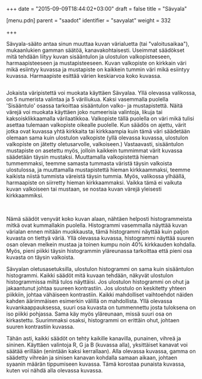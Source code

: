 +++
date = "2015-09-09T18:44:02+03:00"
draft = false
title = "Sävyala"

[menu.pdn]
	parent = "saadot"
	identifier = "savyalat"
	weight = 332

+++

Sävyala-sääto antaa sinun muuttaa kuvan värialuetta (tai "valoitusaikaa"), mukaanlukien gamman säätöä, kanavakohtaisesti. Useimmat säädökset mitä tehdään liityy kuvan 
sisääntulon ja ulostulon valkopisteeseen, harmaapisteeseen ja mustapisteeseen. Kuvan valkopiste on kirkkain väri mikä esiintyy kuvassa ja mustapiste on kaikkein tummin väri mikä 
esiintyy kuvassa. Harmaapiste esittää värien keskiarvoa koko kuvassa.

<p class="centered levels">
	<img src="/kuvat/levels1.png" alt="">
</p>

Jokaista väripistettä voi muokata käyttäen Sävyalaa. Yllä olevassa valikossa, on 5 numerista valintaa ja 5 väriliukua. Kaksi vasemmalla puolella 'Sisääntulo' osassa tarkoittaa sisääntulon valko- ja mustapistettä. Näitä värejä voi muokata käyttäen joko numeerisia valintoja, likuja tai kaksoisklikkaamalla värilaatikkoa. Valkopiste tällä puolella on väri mikä tulisi asettaa tulemaan valkopiste oikealle puolelle. Kun säädös on ajettu, värit jotka ovat kuvassa yhtä kirkkaita tai kirkkaampia kuin tämä väri säädetään olemaan sama kuin ulostulon valkopiste (yllä olevassa kuvassa, ulostulon valkopiste on jätetty oletusarvolle, valkoiseen.) Vastaavasti, sisääntulon mustapiste on asetettu myös, jolloin kaikkein tummimmat värit kuvassa säädetään täysin mustaksi. Muuttamalla valkopistettä hieman tummemmaksi, teemme samasta tummasta väristä täysin valkoista ulostulossa, ja muuttamalla mustapistettä hieman kirkkaammaksi, teemme kaikista niistä tummista väreistä täysin tummia. Myös, valikossa ylhäällä, harmaapiste on siirretty hieman kirkkaammaksi. Vaikka tämä ei vaikuta kuvan valkoiseen tai mustaan, se nostaa kuvan värejä yleisesti kirkkaammiksi.</p>

<p class="centered levels">
	<img src="/resurssit/lewistonsunset_small.jpg" alt="" class="border">&nbsp;<img src="/resurssit/lewistonsunset_small_levels1.jpg" alt="" class="border">
</p>

Nämä säädöt venyvät koko kuvan alaan, nähtäen helposti histogrammeista mitkä ovat kummallakin puolella. Histogrammi vasemmalla näyttää kuvan värialan ennen mitään muokkausta, 
tämä histogrammi näyttää kuin paljon kuvasta on tiettyä väriä. Yllä olevassa kuvassa, histogrammi näyttää suuren osan olevan melkein mustaa ja toinen kumpu noin 40% kirkkauden 
kohdalla. Myös, pieni piikki täysin histogrammin yläreunassa tarkoittaa että pieni osa kuvasta on täysin valkoista.

Sävyalan oletusasetuksilla, ulostulon histogrammi on sama kuin sisääntulon histogrammi. Kaikki säädöt mitä kuvaan tehdään, näkyvät ulostulon histogrammissa miltä tulos näyttäisi. 
Jos ulostulon histogrammi on ohut ja jakaantunut johtaa suureen kontrastiin. Jos ulostulo on keskitetty yhteen piikkiin, johtaa vähäiseen kontrastiin. Kaikki mahdolliset vaihtoehdot 
näiden kahden äärimmäisen esimerkin välillä on mahdollista. Yllä olevassa kuvankaappauksessa, suuri osa kuvasta on tummennettu josta tuloksena on iso piikki pohjassa. Sama käy 
myös yläreunaan, missä suuri osa on kirkastettu. Suurimmaksi osaksi, histogrammi on erittäin ohut, johtaen suuren kontrastiin kuvassa.

Tähän asti, kaikki säädöt on tehty kaikille kanavilla, punainen, vihreä ja sininen. Käyttäen valintoja R, G ja B (kuvassa alla), yksittäiset kanavat voi säätää erillään (enintään 
kaksi kerrallaan). Alla olevassa kuvassa, gamma on säädetty vihreän ja sinisen kanavan kohdalla samaan aikaan, johtaen syaanin määrän tippumiseen kuvassa. Tämä korostaa punaista 
kuvassa, kuten voi nähdä alla olevassa kuvassa.

<p class="centered levels">
	<img src="/kuvat/levels2.png" alt="">
</p>

<p class="centered levels">
	<img src="/resurssit/lewistonsunset_small.jpg" alt="" class="border">&nbsp;<img src="/resurssit/lewistonsunset_small_levels2.jpg" alt="" class="border">
</p>
